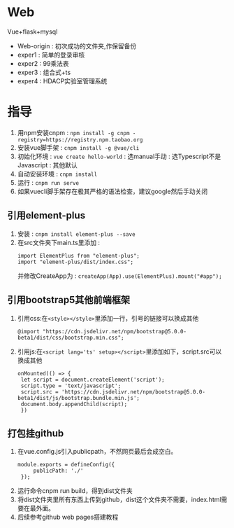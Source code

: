 # Web
Vue+flask+mysql

* Web-origin : 初次成功的文件夹,作保留备份
* exper1 : 简单的登录审核
* exper2 : 99乘法表
* exper3 : 组合式+ts
* exper4 : HDACP实验室管理系统


# 指导
1. 用npm安装cnpm : ```npm install -g cnpm -registry=https://registry.npm.taobao.org```
2. 安装vue脚手架 : ```cnpm install -g @vue/cli```
3. 初始化环境 : ```vue create hello-world``` : 选manual手动 : 选Typescript不是Javascript : 其他默认
4. 自动安装环境 : ```cnpm install```
5. 运行 : ```cnpm run serve```
6. 如果vuecli脚手架存在极其严格的语法检查，建议google然后手动关闭

## 引用element-plus
1. 安装 : ```cnpm install element-plus --save```
2. 在src文件夹下main.ts里添加 : 
    ```
    import ElementPlus from "element-plus";
    import "element-plus/dist/index.css";
    ```
    并修改CreateApp为 : 
    ```createApp(App).use(ElementPlus).mount("#app");```

## 引用bootstrap5其他前端框架
1. 引用css:在```<style></style>```里添加一行，引号的链接可以换成其他
   
   ```@import "https://cdn.jsdelivr.net/npm/bootstrap@5.0.0-beta1/dist/css/bootstrap.min.css";```
2. 引用js:在```<script lang='ts' setup></script>```里添加如下，script.src可以换成其他
   ```
   onMounted(() => {
    let script = document.createElement('script');
    script.type = 'text/javascript';
    script.src = 'https://cdn.jsdelivr.net/npm/bootstrap@5.0.0-beta1/dist/js/bootstrap.bundle.min.js';
    document.body.appendChild(script);
    })
   ```
## 打包挂github
1. 在vue.config.js引入publicpath，不然网页最后会成空白。
   ```
   module.exports = defineConfig({
        publicPath: './'
    });
   ```
2. 运行命令cnpm run build，得到dist文件夹
3. 将dist文件夹里所有东西上传到github，dist这个文件夹不需要，index.html需要在最外面。
4. 后续参考github web pages搭建教程